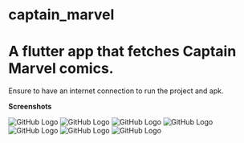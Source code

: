 # captain_marvel

A flutter app that fetches Captain Marvel comics.
=======

Ensure to have an internet connection to run the project and apk.

**Screenshots**

![GitHub Logo](/lib/Screenshots/1.jpg)
![GitHub Logo](/lib/Screenshots/2.png)
![GitHub Logo](/lib/Screenshots/3.png)
![GitHub Logo](/lib/Screenshots/4.png)
![GitHub Logo](/lib/Screenshots/5.png)
![GitHub Logo](/lib/Screenshots/6.png)
![GitHub Logo](/lib/Screenshots/7.png)